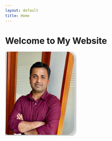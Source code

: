 ```yaml
---
layout: default
title: Home
---
```


# Welcome to My Website

![Natesh B V](assets/images/nata.png)

